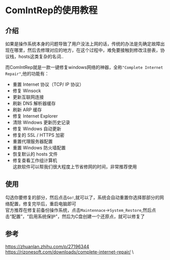 # ComIntRep的使用教程

## 介绍
如果是操作系统本身的问题导致了用户没法上网的话，传统的办法是先确定故障出现在哪里，然后去修理对应的地方，在这个过程中，难免要接触到修改注册表，协议栈，hosts这类复杂的名词..
<!--truncate-->
而ComIntRep就是一款一键修复windows网络的神器，全称`"Complete Internet Repair"`,他的功能有：
- 重置 Internet 协议（TCP/ IP 协议）
- 修复 Winsock
- 更新互联网连接
- 刷新 DNS 解析器缓存
- 刷新 ARP 缓存
- 修复 Internet Explorer
- 清除 Windows 更新历史记录
- 修复 Windows 自动更新
- 修复的 SSL / HTTPS 加密
- 重置代理服务器配置
- 重置 Windows 防火墙配置
- 恢复默认的 hosts 文件
- 修复查看工作组计算机\
这款软件可以帮我们很大程度上节省修网的时间，非常推荐使用
## 使用
勾选你要修复的部分，然后点击`Go!`,就可以了，系统会自动重置你选择那部分的网络配置，修复完毕后，重启电脑即可\
官方推荐在修复前备份操作系统，点击`Maintennace`->`System_Restore`,然后点击“配置”，“启用系统保护”，然后为C盘创建一个还原点，就可以修复了
## 参考
https://zhuanlan.zhihu.com/p/27196344 \
https://rizonesoft.com/downloads/complete-internet-repair/ \


